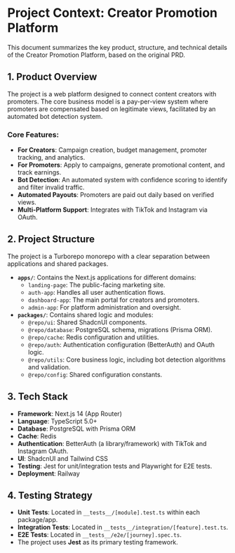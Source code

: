 # Project Context: Creator Promotion Platform

This document summarizes the key product, structure, and technical details of the Creator Promotion Platform, based on the original PRD.

## 1. Product Overview

The project is a web platform designed to connect content creators with promoters. The core business model is a pay-per-view system where promoters are compensated based on legitimate views, facilitated by an automated bot detection system.

### Core Features:
- **For Creators**: Campaign creation, budget management, promoter tracking, and analytics.
- **For Promoters**: Apply to campaigns, generate promotional content, and track earnings.
- **Bot Detection**: An automated system with confidence scoring to identify and filter invalid traffic.
- **Automated Payouts**: Promoters are paid out daily based on verified views.
- **Multi-Platform Support**: Integrates with TikTok and Instagram via OAuth.

## 2. Project Structure

The project is a Turborepo monorepo with a clear separation between applications and shared packages.

-   **`apps/`**: Contains the Next.js applications for different domains:
    -   `landing-page`: The public-facing marketing site.
    -   `auth-app`: Handles all user authentication flows.
    -   `dashboard-app`: The main portal for creators and promoters.
    -   `admin-app`: For platform administration and oversight.
-   **`packages/`**: Contains shared logic and modules:
    -   `@repo/ui`: Shared ShadcnUI components.
    -   `@repo/database`: PostgreSQL schema, migrations (Prisma ORM).
    -   `@repo/cache`: Redis configuration and utilities.
    -   `@repo/auth`: Authentication configuration (BetterAuth) and OAuth logic.
    -   `@repo/utils`: Core business logic, including bot detection algorithms and validation.
    -   `@repo/config`: Shared configuration constants.

## 3. Tech Stack

-   **Framework**: Next.js 14 (App Router)
-   **Language**: TypeScript 5.0+
-   **Database**: PostgreSQL with Prisma ORM
-   **Cache**: Redis
-   **Authentication**: BetterAuth (a library/framework) with TikTok and Instagram OAuth.
-   **UI**: ShadcnUI and Tailwind CSS
-   **Testing**: Jest for unit/integration tests and Playwright for E2E tests.
-   **Deployment**: Railway

## 4. Testing Strategy

-   **Unit Tests**: Located in `__tests__/[module].test.ts` within each package/app.
-   **Integration Tests**: Located in `__tests__/integration/[feature].test.ts`.
-   **E2E Tests**: Located in `__tests__/e2e/[journey].spec.ts`.
-   The project uses **Jest** as its primary testing framework.
